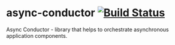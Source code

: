 # async-conductor [![Build Status](https://travis-ci.org/dmnorc/async-conductor.svg?branch=main)](https://travis-ci.org/dmnorc/async-conductor)
Async Conductor - library that helps to orchestrate asynchronous application components.
